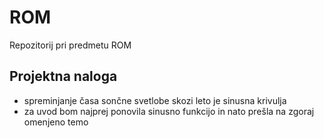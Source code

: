 # ROM
Repozitorij pri predmetu ROM

## Projektna naloga 
- spreminjanje časa sončne svetlobe skozi leto je sinusna krivulja
- za uvod bom najprej ponovila sinusno funkcijo in nato prešla na zgoraj omenjeno temo
